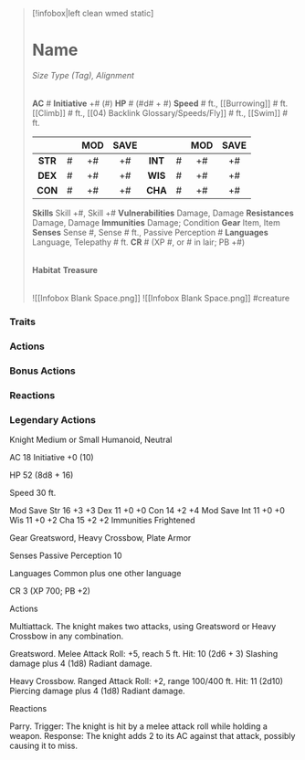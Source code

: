 > [!infobox|left clean wmed static]
> # Name
> *Size Type (Tag), Alignment*
> 
> | |
> | - |
> **AC** # **Initiative** +# (#)
> **HP** # (#d# + #)
> **Speed** # ft., [[Burrowing]] # ft. [[Climb]] # ft., [[04) Backlink Glossary/Speeds/Fly]] # ft., [[Swim]] # ft.
> 
> | | | MOD | SAVE | | | MOD | SAVE |
> | :-: | :-: | :-: | :-: | :-: | :-: | :-: | :-: |
> | **STR** | # | +# | +# | **INT** | # | +# | +# | 
> | **DEX** | # | +# | +# | **WIS** | # | +# | +# |
> | **CON** | # | +# | +# | **CHA** | # | +# | +# |
> **Skills** Skill +#, Skill +#
> **Vulnerabilities** Damage, Damage
> **Resistances** Damage, Damage
> **Immunities** Damage; Condition
> **Gear** Item, Item
> **Senses** Sense #, Sense # ft., Passive Perception #
> **Languages** Language, Telepathy # ft.
> **CR** # (XP #, or # in lair; PB +#)
>
> | |
> | - |
> **Habitat**
> **Treasure**
> 
> | |
> | - |
> ![[Infobox Blank Space.png]]
> ![[Infobox Blank Space.png]]
> #creature 


### Traits
### Actions
### Bonus Actions
### Reactions
### Legendary Actions
Knight
Medium or Small Humanoid, Neutral

AC 18 Initiative +0 (10)

HP 52 (8d8 + 16)

Speed 30 ft.

Mod	Save
Str	16	+3	+3
Dex	11	+0	+0
Con	14	+2	+4
Mod	Save
Int	11	+0	+0
Wis	11	+0	+2
Cha	15	+2	+2
Immunities Frightened

Gear Greatsword, Heavy Crossbow, Plate Armor

Senses Passive Perception 10

Languages Common plus one other language

CR 3 (XP 700; PB +2)

Actions

Multiattack. The knight makes two attacks, using Greatsword or Heavy Crossbow in any combination.

Greatsword. Melee Attack Roll: +5, reach 5 ft. Hit: 10 (2d6 + 3) Slashing damage plus 4 (1d8) Radiant damage.

Heavy Crossbow. Ranged Attack Roll: +2, range 100/400 ft. Hit: 11 (2d10) Piercing damage plus 4 (1d8) Radiant damage.

Reactions

Parry. Trigger: The knight is hit by a melee attack roll while holding a weapon. Response: The knight adds 2 to its AC against that attack, possibly causing it to miss.